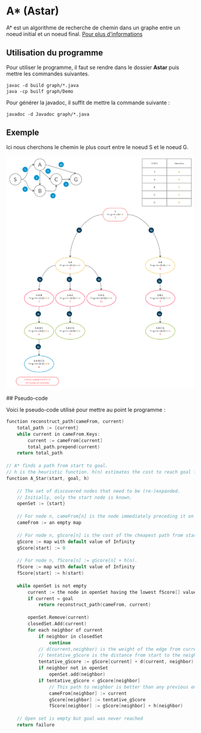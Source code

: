 # A* (Astar)

A* est un algorithme de recherche de chemin dans un graphe entre un noeud initial et un noeud final.
[Pour plus d'informations](https://fr.wikipedia.org/wiki/Algorithme_A*)

## Utilisation du programme

Pour utiliser le programme, il faut se rendre dans le dossier **Astar** puis mettre les commandes suivantes.

```shell
javac -d build graph/*.java
java -cp builf graph/Demo
```
Pour générer la javadoc, il suffit de mettre la commande suivante :

```shell
javadoc -d Javadoc graph/*.java
```

## Exemple

Ici nous cherchons le chemin le plus court entre le noeud S et le noeud G.

![Astar](Astar.png)

## Pseudo-code

Voici le pseudo-code utilisé pour mettre au point le programme :

```c
function reconstruct_path(cameFrom, current)
    total_path := {current}
    while current in cameFrom.Keys:
        current := cameFrom[current]
        total_path.prepend(current)
    return total_path

// A* finds a path from start to goal.
// h is the heuristic function. h(n) estimates the cost to reach goal from node n.
function A_Star(start, goal, h)

    // The set of discovered nodes that need to be (re-)expanded.
    // Initially, only the start node is known.
    openSet := {start}

    // For node n, cameFrom[n] is the node immediately preceding it on the cheapest path from start to n currently known.
    cameFrom := an empty map

    // For node n, gScore[n] is the cost of the cheapest path from start to n currently known.
    gScore := map with default value of Infinity
    gScore[start] := 0

    // For node n, fScore[n] := gScore[n] + h(n).
    fScore := map with default value of Infinity
    fScore[start] := h(start)

    while openSet is not empty
        current := the node in openSet having the lowest fScore[] value
        if current = goal
            return reconstruct_path(cameFrom, current)

        openSet.Remove(current)
        closedSet.Add(current)
        for each neighbor of current
            if neighbor in closedSet
                continue
            // d(current,neighbor) is the weight of the edge from current to neighbor
            // tentative_gScore is the distance from start to the neighbor through current
            tentative_gScore := gScore[current] + d(current, neighbor)
            if neighbor not in openSet
                openSet.add(neighbor)
            if tentative_gScore < gScore[neighbor]
                // This path to neighbor is better than any previous one. Record it!
                cameFrom[neighbor] := current
                gScore[neighbor] := tentative_gScore
                fScore[neighbor] := gScore[neighbor] + h(neighbor)

    // Open set is empty but goal was never reached
    return failure
```
